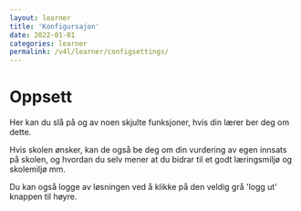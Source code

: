 ```yaml
---
layout: learner
title: 'Konfigursajon'
date: 2022-01-01
categories: learner
permalink: /v4l/learner/configsettings/
---
```


# Oppsett

Her kan du slå på og av noen skjulte funksjoner, hvis din lærer ber deg om dette.

Hvis skolen ønsker, kan de også be deg om din vurdering av egen innsats på skolen, og hvordan du selv mener at du bidrar til et godt læringsmiljø og skolemiljø mm.

Du kan også logge av løsningen ved å klikke på den veldig grå 'logg ut' knappen til høyre.